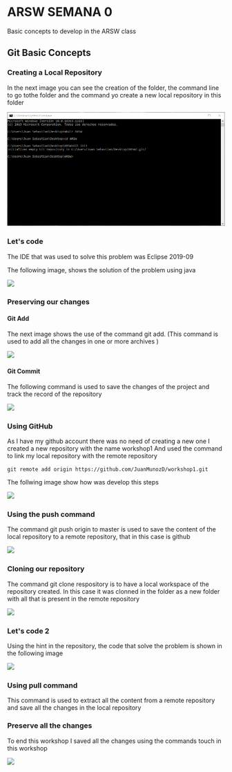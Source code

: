 # ARSW SEMANA 0

Basic concepts to develop in the ARSW class

## Git Basic Concepts
### Creating a Local Repository

In the next image you can see the creation of the folder, the command line to go tothe folder and the command yo create a new local repository in this folder

<img  src="https://github.com/JuanMunozD/workshop1/blob/master/imagenes/Captura.PNG">

### Let's  code

The IDE that was used to solve this problem was Eclipse 2019-09

The following image, shows the solution of the problem using java

<img  src="https://github.com/JuanMunozD/ARSWLAB0/blob/master/imagenes/SolucionAnagrama.PNG">

### Preserving our changes

#### Git Add
The next image shows the use of the command git add. (This command is used to add all the changes in one or more archives )

<img  src="https://github.com/JuanMunozD/ARSWLAB0/blob/master/imagenes/gitAdd.PNG">

#### Git Commit
The following command is used to save the changes of the project and track the record of the repository

<img  src="https://github.com/JuanMunozD/ARSWLAB0/blob/master/imagenes/gitCommit.PNG">

### Using GitHub

As I have my github account there was no need of creating a new one
I created a new repository with the name workshop1
And used the command to link my local repository with the remote repository
```
git remote add origin https://github.com/JuanMunozD/workshop1.git
```

The follwing image show how was develop this steps

<img  src="https://github.com/JuanMunozD/ARSWLAB0/blob/master/imagenes/usingGithub.PNG">

### Using the push command
The command git push origin to master is used to save the content of the local repository to a remote repository, that in this case is github

<img  src="https://github.com/JuanMunozD/ARSWLAB0/blob/master/imagenes/gitPush.PNG">

### Cloning our repository

The command git clone respository is to have a local workspace of the repository created. In this case it was clonned in the folder as a new folder with all that is present in the remote repository

<img  src="https://github.com/JuanMunozD/ARSWLAB0/blob/master/imagenes/gitClone.PNG">

### Let's code 2

Using the hint in the repository, the code that solve the problem is shown in the following image

<img  src="https://github.com/JuanMunozD/ARSWLAB0/blob/master/imagenes/solutionEOF.PNG">

### Using pull command

This command is used to extract all the content from a remote repository and save all the changes in the local repository

### Preserve all the changes

To end this workshop I saved all the changes using the commands touch in this workshop

<img  src="https://github.com/JuanMunozD/ARSWLAB0/blob/master/imagenes/endWorkShop.PNG">